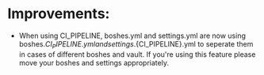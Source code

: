 # Improvements:
* When using CI_PIPELINE, boshes.yml and settings.yml are now using boshes.${CI_PIPELINE}.yml and settings.${CI_PIPELINE}.yml to seperate them in cases of different boshes and vault. If you're using this feature please move your boshes and settings appropriately.
